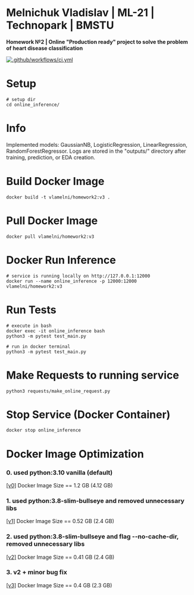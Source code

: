 Melnichuk Vladislav | ML-21 | Technopark | BMSTU
================================================

**Homework №2 | Online "Production ready" project to solve the problem of heart disease classification**

[![.github/workflows/ci.yml](https://github.com/made-mlops-2022/melnichuk-vladislav-mlops-22-fall/actions/workflows/homework-2-ci.yaml/badge.svg)](https://github.com/made-mlops-2022/melnichuk-vladislav-mlops-22-fall/actions/workflows/homework-2-ci.yaml)

# Setup

~~~
# setup dir
cd online_inference/
~~~

# Info

Implemented models: GaussianNB, LogisticRegression, LinearRegression, RandomForestRegressor.
Logs are stored in the "outputs/" directory after training, prediction, or EDA creation.

# Build Docker Image

~~~
docker build -t vlamelni/homework2:v3 .
~~~

# Pull Docker Image

~~~
docker pull vlamelni/homework2:v3
~~~

# Docker Run Inference

~~~
# service is running locally on http://127.0.0.1:12000
docker run --name online_inference -p 12000:12000 vlamelni/homework2:v3
~~~

# Run Tests

~~~
# execute in bash
docker exec -it online_inference bash
python3 -m pytest test_main.py

# run in docker terminal
python3 -m pytest test_main.py
~~~

# Make Requests to running service

~~~
python3 requests/make_online_request.py
~~~

# Stop Service (Docker Container)

~~~
docker stop online_inference
~~~

# Docker Image Optimization

### 0. used python:3.10 vanilla (default)

[[v0]](https://hub.docker.com/layers/vlamelni/homework2/latest/images/sha256-f8b8b40e565bd9b5de388f42be4e093032f1cc9b3adb31390c841710eb3a8c36?context=repo)
Docker Image Size == 1.2 GB (4.12 GB)

### 1. used python:3.8-slim-bullseye and removed unnecessary libs

[[v1]](https://hub.docker.com/layers/vlamelni/homework2/v1/images/sha256-2910500965ed7f1b4789ea2109617bc81a1a74b4d41e289d3ca2633b8bf0f763?context=repo)
Docker Image Size == 0.52 GB (2.4 GB)

### 2. used python:3.8-slim-bullseye and flag --no-cache-dir, removed unnecessary libs

[[v2]](https://hub.docker.com/layers/vlamelni/homework2/v2/images/sha256-3bed50ff06d876709a95d0a435901bad0bc3e6411d56177b37e82699a83b62c0?context=repo)
Docker Image Size == 0.41 GB (2.4 GB)

### 3. v2 + minor bug fix

[[v3]](https://hub.docker.com/layers/vlamelni/homework2/v3/images/sha256-ebfc23bc0ce177b81fbabe0cfbaad9532be38886e8855c56d177e16be8d589d3?context=repo)
Docker Image Size == 0.4 GB (2.3 GB)
